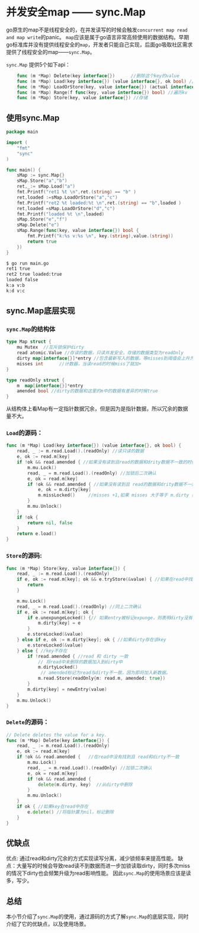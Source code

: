 # 并发安全map —— sync.Map

go原生的map不是线程安全的，在并发读写的时候会触发`concurrent map read and map write`的panic。
`map`应该是属于go语言非常高频使用的数据结构。早期go标准库并没有提供线程安全的`map`，开发者只能自己实现，后面go吸取社区需求提供了线程安全的map——`sync.Map`。

`sync.Map` 提供5个如下api：
```go
    func (m *Map) Delete(key interface{})      //删除这个key的value
    func (m *Map) Load(key interface{}) (value interface{}, ok bool) //加载这个key的value
    func (m *Map) LoadOrStore(key, value interface{}) (actual interface{}, loaded bool) //原子操作加载，如果没有则存储
    func (m *Map) Range(f func(key, value interface{}) bool) //遍历kv
    func (m *Map) Store(key, value interface{}) //存储
```

## 使用sync.Map

```go
package main

import (
	"fmt"
	"sync"
)

func main() {
	sMap := sync.Map{}
	sMap.Store("a","b")
	ret,_:= sMap.Load("a")
	fmt.Printf("ret1 %t \n",ret.(string) == "b" )
	ret,loaded :=sMap.LoadOrStore("a","c")
	fmt.Printf("ret2 %t loaded:%t \n",ret.(string) == "b",loaded )
	ret,loaded =sMap.LoadOrStore("d","c")
	fmt.Printf("loaded %t \n",loaded)
	sMap.Store("e","f")
	sMap.Delete("e")
	sMap.Range(func(key, value interface{}) bool {
		fmt.Printf("k:%s v:%s \n", key.(string),value.(string))
		return true
	})
}
```

```bash
$ go run main.go
ret1 true 
ret2 true loaded:true 
loaded false 
k:a v:b 
k:d v:c 
```

## sync.Map底层实现

### `sync.Map`的结构体

```go
type Map struct {
	mu Mutex  //互斥锁保护dirty
	read atomic.Value //存读的数据，只读并发安全，存储的数据类型为readOnly
	dirty map[interface{}]*entry //包含最新写入的数据，等misses到阈值会上升为read
	misses int      //计数器，当读read的时候miss了就加+
}
```

```go
type readOnly struct {
    m  map[interface{}]*entry 
    amended bool //dirty的数据和这里的m中的数据有差异的时候true
}
```

从结构体上看Map有一定指针数据冗余，但是因为是指针数据，所以冗余的数据量不大。

### `Load`的源码：

```go
func (m *Map) Load(key interface{}) (value interface{}, ok bool) {
	read, _ := m.read.Load().(readOnly) //读只读的数据
	e, ok := read.m[key]
	if !ok && read.amended { //如果没有读到且read的数据和drity数据不一致的时候
		m.mu.Lock()
		read, _ = m.read.Load().(readOnly) //加锁后二次确认
		e, ok = read.m[key]
		if !ok && read.amended { //如果没有读到且 read的数据和drity数据不一致的时候
			e, ok = m.dirty[key]
			m.missLocked()     //misses +1,如果 misses 大于等于 m.dirty 则发送 read的值指向ditry
		}
		m.mu.Unlock()
	}
	if !ok {
		return nil, false
	}
	return e.load()
}
```

### `Store`的源码:

```go
func (m *Map) Store(key, value interface{}) {
	read, _ := m.read.Load().(readOnly)
	if e, ok := read.m[key]; ok && e.tryStore(&value) { //如果在read中找到则尝试更新，tryStore中判断key是否已经被标识删除，如果已经被上传则更新不成功
		return
	}

	m.mu.Lock()
	read, _ = m.read.Load().(readOnly) //同上二次确认
	if e, ok := read.m[key]; ok {
		if e.unexpungeLocked() {// 如果entry被标记expunge，则表明dirty没有key，可添加入dirty，并更新entry。
			m.dirty[key] = e
		}
		e.storeLocked(&value)
	} else if e, ok := m.dirty[key]; ok { //如果dirty存在该key
		e.storeLocked(&value)
	} else { //key不存在
		if !read.amended { //read 和 dirty 一致
		  	// 将read中未删除的数据加入到dirty中
			m.dirtyLocked()
			 // amended标记为read与dirty不一致，因为即将加入新数据。
			m.read.Store(readOnly{m: read.m, amended: true})
		}
		m.dirty[key] = newEntry(value)
	}
	m.mu.Unlock()
}
```

### `Delete`的源码：

```go
// Delete deletes the value for a key.
func (m *Map) Delete(key interface{}) {
	read, _ := m.read.Load().(readOnly)
	e, ok := read.m[key]
	if !ok && read.amended {   //在read中没有找到且 read和dirty不一致
		m.mu.Lock()
		read, _ = m.read.Load().(readOnly) //加锁二次确认
		e, ok = read.m[key]
		if !ok && read.amended {
			delete(m.dirty, key)  //从dirty中删除
		}
		m.mu.Unlock()
	}
	if ok { //如果key在read中存在
		e.delete() //将指针置为nil，标记删除
	}
}
```
## 优缺点

优点: 通过read和dirty冗余的方式实现读写分离，减少锁频率来提高性能。
缺点：大量写的时候会导致read读不到数据而进一步加锁读取dirty，同时多次miss的情况下dirty也会频繁升级为read影响性能。 
因此`sync.Map`的使用场景应该是读多，写少。

## 总结

本小节介绍了`sync.Map`的使用，通过源码的方式了解`sync.Map`的底层实现，同时介绍了它的优缺点，以及使用场景。